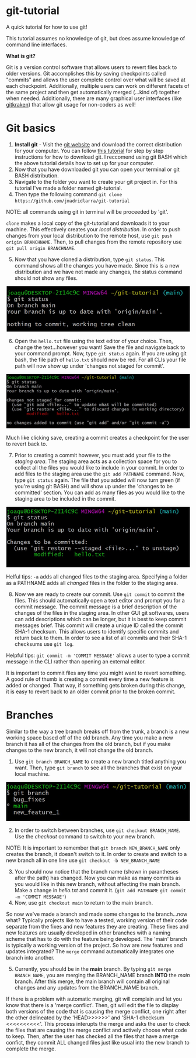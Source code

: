 # git-tutorial
A quick tutorial for how to use git!

This tutorial assumes no knowledge of git, but does assume knowledge of command line interfaces. 

**What is git?**

Git is a version control software that allows users to revert files back to older versions.  Git accomplishes this by saving checkpoints called "commits" and allows the user complete control over what will be saved at each checkpoint. Additionally, multiple users can work on different facets of the same project and then get automatically merged (...kind of) together when needed. Additionally, there are many graphical user interfaces (like [gitkraken](https://www.gitkraken.com/)) that allow git usage for non-coders as well!

# Git basics

1) **Install git** - Visit the [git website](https://git-scm.com/downloads) and download the correct distribution for your computer. You can follow [this tutorial](https://phoenixnap.com/kb/how-to-install-git-windows) for step by step instructions for how to download git. I reccomend using git BASH which the above tutorial details how to set up for your computer.  
2) Now that you have downloaded git you can open your terminal or git BASH distribution.  
3) Navigate to the folder you want to create your git project in. For this tutorial I've made a folder named git-tutorial. 
4) Then type the following command `git clone https://github.com/jmadridlarra/git-tutorial` 

NOTE: all commands using git in terminal will be proceeded by 'git'. 

`clone` makes a local copy of the git-tutorial and downloads it to your machine.  This effectively creates your *local distribution*. In order to push changes from your local distribution to the remote host, use `git push origin BRANCHNAME`.  Then, to pull changes from the remote repository use `git pull origin BRANCHNAME`. 

5) Now that you have cloned a distribution, type `git status`.  This command shows all the changes you have made.  Since this is a new distribution and we have not made any changes, the status command should not show any files. 

![git status screenshot](tutorial%20images/git%20status.jpg)

6) Open the `hello.txt` file using the text editor of your choice. Then, change the text...however you want! Save the file and navigate back to your command prompt. Now, type `git status` again.  If you are using git bash, the file path of `hello.txt` should now be red. For all CLIs your file path will now show up under 'changes not staged for commit'. 

![git status after changing hello.txt screenshot](tutorial%20images/git%20status%20not%20added.jpg)

Much like clicking save, creating a commit creates a checkpoint for the user to revert back to.  

7) Prior to creating a commit however, you must add your file to the *staging area*. The staging area acts as a collection space for you to collect all the files you would like to include in your commit. In order to add files to the staging area use the `git add PATHNAME` command. Now, type `git status` again.  The file that you added will now turn green (if you're using git BASH) and will show up under the 'changes to be committed' section. You can add as many files as you would like to the staging area to be included in the commit. 

![Adding hello.txt to the staging area screenshot](tutorial%20images/git%20status%20add.jpg)

Helful tips: `-a` adds all changed files to the staging area. Specifying a folder as a PATHNAME adds all *changed* files in the folder to the staging area.

8) Now we are ready to create our commit.  Use `git commit` to commit the files.  This should automatically open a text editor and prompt you for a commit message.  The commit message is a brief description of the changes of the files in the staging area.  In other GUI git softwares, users can add descriptions which can be longer, but it is best to keep commit messages brief.  This commit will create a unique ID called the commit SHA-1 checksum.  This allows users to identify specific commits and return back to them. In order to see a list of all commits and their SHA-1 checksums use `git log`. 

Helpful tips: `git commit -m 'COMMIT MESSAGE'` allows a user to type a commit message in the CLI rather than opening an external editor.  

It is important to commit files any time you might want to revert something.  A good rule of thumb is creating a commit every time a new feature is added or changed.  That way, if something gets broken during this change, it is easy to revert back to an older commit prior to the broken commit. 

# Branches

Similar to the way a tree branch breaks off from the trunk, a branch is a new working space based off of the old branch.  Any time you make a new branch it has all of the changes from the old branch, but if you make changes to the new branch, it will not change the old branch. 

1) Use `git branch BRANCH_NAME` to create a new branch titled anything you want.  Then, type `git branch` to see all the branches that exist on your local machine.  

![Screenshot of git BASH showing 'git branch' command](/tutorial%20images/git%20branch.jpg)

2) In order to switch between branches, use `git checkout BRANCH_NAME`.  Use the *checkout* command to switch to your new branch.  

NOTE: It is important to remember that `git branch NEW_BRANCH_NAME` only creates the branch, it doesn't switch to it.  In order to create and switch to a new branch all in one line use `git checkout -b NEW_BRANCH_NAME`

3) You should now notice that the branch name (shown in parantheses after the path) has changed. Now you can make as many commits as you would like in this new branch, without affecting the main branch. Make a change in *hello.txt* and commit it. (`git add PATHNAME` `git commit -m 'COMMIT MESSAGE'`)
4) Now, use `git checkout main` to return to the main branch. 

So now we've made a branch and made some changes to the branch...now what?  Typically projects like to have a tested, working version of their code separate from the fixes and new features they are creating.  These fixes and new features are usually developed in other branches with a naming scheme that has to do with the feature being developed. The 'main' branch is typically a working version of the project.  So how are new features and updates integrated? The `merge` command automatically integrates one branch into another.  

5) Currently, you should be in the **main** branch. By typing `git merge BRANCH_NAME`, you are merging the BRANCH_NAME branch **INTO** the *main* branch. After this merge, the main branch will contain all original changes and any updates from the BRANCH_NAME branch. 

If there is a problem with automatic merging, git will complain and let you know that there is a 'merge conflict'.  Then, git will edit the file to display both versions of the code that is causing the merge conflict, one right after the other delineated by the 'HEAD>>>>>>' and 'SHA-1 checksum <<<<<<<<<<'.  This process interupts the merge and asks the user to check the files that are causing the merge conflict and actively choose what code to keep.  Then, after the user has checked all the files that have a merge confict, they commit ALL changed files just like usual into the new branch to complete the merge. 


